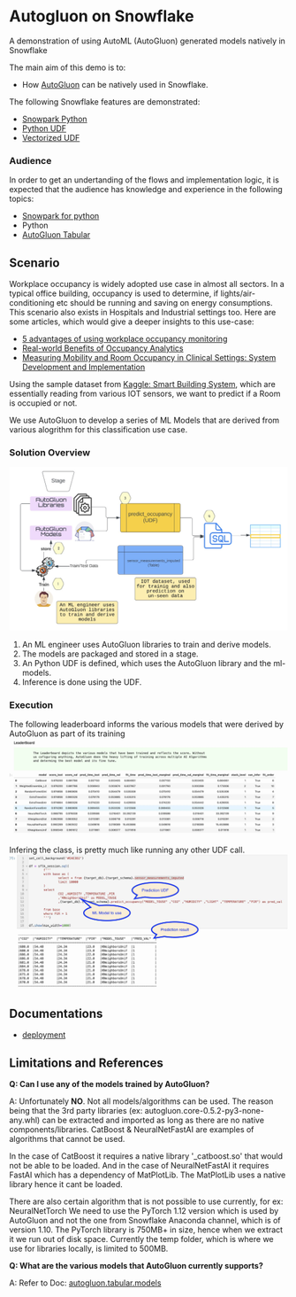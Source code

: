# Autogluon on Snowflake
A demonstration of using AutoML (AutoGluon) generated models natively in Snowflake

The main aim of this demo is to:
   - How [AutoGluon](https://auto.gluon.ai) can be natively used in Snowflake.
  
The following Snowflake features are demonstrated:
   - [Snowpark Python](https://docs.snowflake.com/en/developer-guide/snowpark/python/index.html)
   - [Python UDF](https://docs.snowflake.com/en/developer-guide/udf/python/udf-python.html)
   - [Vectorized UDF](https://docs.snowflake.com/en/developer-guide/snowpark/python/creating-udfs.html#using-vectorized-udfs-via-the-python-udf-batch-api)

### Audience
In order to get an undertanding of the flows and implementation logic, it is expected that
the audience has knowledge and experience in the following topics:
- [Snowpark for python](https://docs.snowflake.com/en/developer-guide/snowpark/python/index.html)
- Python
- [AutoGluon Tabular](https://auto.gluon.ai/dev/tutorials/tabular_prediction/tabular-quickstart.html)

## Scenario

Workplace occupancy is widely adopted use case in almost all sectors. In a typical office building, occupancy
is used to determine, if lights/air-conditioning etc should be running and saving on energy consumptions. This 
scenario also exists in Hospitals and Industrial settings too. Here are some articles, which would give a deeper
insights to this use-case:

 - [5 advantages of using workplace occupancy monitoring](https://www.pressac.com/insights/5-advantages-of-using-workplace-occupancy-monitoring/)
 - [Real-world Benefits of Occupancy Analytics](https://www.trueoccupancy.com/blog/real-world-benefits-of-occupancy-analytics)
 - [Measuring Mobility and Room Occupancy in Clinical Settings: System Development and Implementation](https://www.ncbi.nlm.nih.gov/pmc/articles/PMC7655473/)

Using the sample dataset from [Kaggle: Smart Building System](https://www.kaggle.com/datasets/ranakrc/smart-building-system),
which are essentially reading from various IOT sensors, we want to predict if a Room is occupied or not.

We use AutoGluon to develop a series of ML Models that are derived from various alogrithm for this classification use case.

### Solution Overview

![](doc/images/solution_overview.jpg)
1. An ML engineer uses AutoGluon libraries to train and derive models.
2. The models are packaged and stored in a stage.
3. An Python UDF is defined, which uses the AutoGluon library and the ml-models.
4. Inference is done using the UDF.

### Execution

The following leaderboard informs the various models that were derived
by AutoGluon as part of its training
![](doc/images/leaderboard.jpg)

Infering the class, is pretty much like running any other UDF call.
![](doc/images/udf_inference.jpg)

## Documentations

- [deployment](./doc/deployment.md)

## Limitations and References

**Q: Can I use any of the models trained by AutoGluon?**

A: Unfortunately **NO**. Not all models/algorithms can be used. The reason being that the 3rd party libraries (ex: autogluon.core-0.5.2-py3-none-any.whl)
can be extracted and imported as long as there are no native components/libraries. CatBoost & NeuralNetFastAI are examples of algorithms that 
cannot be used.

In the case of CatBoost it requires a native library '_catboost.so' that would not be able to be loaded. And in the case of NeuralNetFastAI
it requires FastAI which has a dependency of MatPlotLib. The MatPlotLib uses a native library hence it cant be loaded.

There are also certain algorithm that is not possible to use currently, for ex: NeuralNetTorch We need to use the PyTorch 1.12 version which is
used by AutoGluon and not the one from Snowflake Anaconda channel, which is of version 1.10. The PyTorch library is 750MB+ in size, hence when we 
extract it we run out of disk space. Currently the temp folder, which is where we use for libraries locally, is limited to 500MB.

**Q: What are the various models that AutoGluon currently supports?**

A: Refer to Doc: [autogluon.tabular.models](https://auto.gluon.ai/stable/api/autogluon.tabular.models.html)